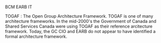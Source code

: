 BCM
EARB
IT


TOGAF : The Open Group Architecture Framework.  TOGAF is one of many architecture frameworks.  In the mid-2000's the Government of Canada and Shared Services Canada were using TOGAF as their reference arcitecture framework.   Today, the GC CIO and EARB do not appear to have identified a formal architecture framework.
